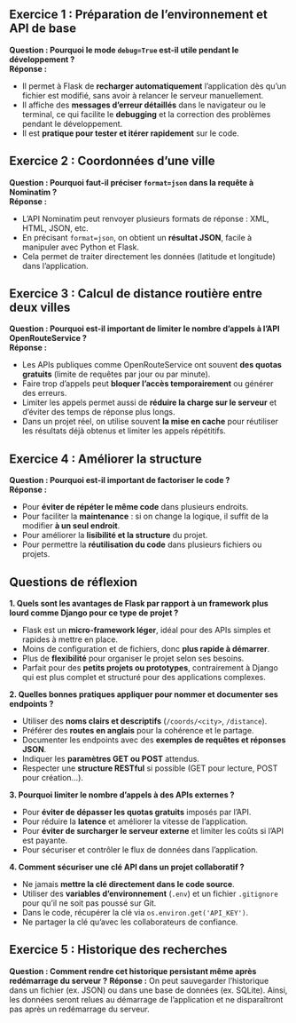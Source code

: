 ## Exercice 1 : Préparation de l’environnement et API de base

**Question : Pourquoi le mode `debug=True` est-il utile pendant le développement ?**  
**Réponse :**  
- Il permet à Flask de **recharger automatiquement** l’application dès qu’un fichier est modifié, sans avoir à relancer le serveur manuellement.  
- Il affiche des **messages d’erreur détaillés** dans le navigateur ou le terminal, ce qui facilite le **debugging** et la correction des problèmes pendant le développement.  
- Il est **pratique pour tester et itérer rapidement** sur le code.


## Exercice 2 : Coordonnées d’une ville

**Question : Pourquoi faut-il préciser `format=json` dans la requête à Nominatim ?**  
**Réponse :**  
- L’API Nominatim peut renvoyer plusieurs formats de réponse : XML, HTML, JSON, etc.  
- En précisant `format=json`, on obtient un **résultat JSON**, facile à manipuler avec Python et Flask.  
- Cela permet de traiter directement les données (latitude et longitude) dans l’application.


## Exercice 3 : Calcul de distance routière entre deux villes

**Question : Pourquoi est-il important de limiter le nombre d’appels à l’API OpenRouteService ?**  
**Réponse :**  
- Les APIs publiques comme OpenRouteService ont souvent **des quotas gratuits** (limite de requêtes par jour ou par minute).  
- Faire trop d’appels peut **bloquer l’accès temporairement** ou générer des erreurs.  
- Limiter les appels permet aussi de **réduire la charge sur le serveur** et d’éviter des temps de réponse plus longs.  
- Dans un projet réel, on utilise souvent **la mise en cache** pour réutiliser les résultats déjà obtenus et limiter les appels répétitifs.


## Exercice 4 : Améliorer la structure

**Question : Pourquoi est-il important de factoriser le code ?**  
**Réponse :**  
- Pour **éviter de répéter le même code** dans plusieurs endroits.  
- Pour faciliter la **maintenance** : si on change la logique, il suffit de la modifier **à un seul endroit**.  
- Pour améliorer la **lisibilité et la structure** du projet.  
- Pour permettre la **réutilisation du code** dans plusieurs fichiers ou projets.


## Questions de réflexion

**1. Quels sont les avantages de Flask par rapport à un framework plus lourd comme Django pour ce type de projet ?**  
- Flask est un **micro-framework léger**, idéal pour des APIs simples et rapides à mettre en place.  
- Moins de configuration et de fichiers, donc **plus rapide à démarrer**.  
- Plus de **flexibilité** pour organiser le projet selon ses besoins.  
- Parfait pour des **petits projets ou prototypes**, contrairement à Django qui est plus complet et structuré pour des applications complexes.

**2. Quelles bonnes pratiques appliquer pour nommer et documenter ses endpoints ?**  
- Utiliser des **noms clairs et descriptifs** (`/coords/<city>`, `/distance`).  
- Préférer des **routes en anglais** pour la cohérence et le partage.  
- Documenter les endpoints avec des **exemples de requêtes et réponses JSON**.  
- Indiquer les **paramètres GET ou POST** attendus.  
- Respecter une **structure RESTful** si possible (GET pour lecture, POST pour création…).

**3. Pourquoi limiter le nombre d’appels à des APIs externes ?**  
- Pour **éviter de dépasser les quotas gratuits** imposés par l’API.  
- Pour réduire la **latence** et améliorer la vitesse de l’application.  
- Pour **éviter de surcharger le serveur externe** et limiter les coûts si l’API est payante.  
- Pour sécuriser et contrôler le flux de données dans l’application.

**4. Comment sécuriser une clé API dans un projet collaboratif ?**  
- Ne jamais **mettre la clé directement dans le code source**.  
- Utiliser des **variables d’environnement** (`.env`) et un fichier `.gitignore` pour qu’il ne soit pas poussé sur Git.  
- Dans le code, récupérer la clé via `os.environ.get('API_KEY')`.  
- Ne partager la clé qu’avec les collaborateurs de confiance.


## Exercice 5 : Historique des recherches

**Question : Comment rendre cet historique persistant même après redémarrage du serveur ?**
**Réponse :**  On peut sauvegarder l’historique dans un fichier (ex. JSON) ou dans une base de données (ex. SQLite). Ainsi, les données seront relues au démarrage de l’application et ne disparaîtront pas après un redémarrage du serveur.


